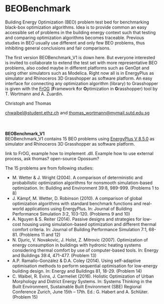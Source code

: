 # BEOBenchmark
Building Energy Optimization (BEO) problem test bed for benchmarking black-box optimization algorithms. Idea is to provide common an easy accessible set of problems in the building energy context such that testing and comparing optimization algorithms becomes traceable. Previous studies in BEO usually use different and only few BEO problems, thus inhibiting general conclusions and fair comparisons. 

The first version BEOBenchmark_V1 is down here. But everyone interested is invited to collaborate to extend the test set with more representative BEO problems, also coded maybe in different platforms such as GenOpt and using other simulators such as Modelica. Right now all is in EnergyPlus as simulator and Rhinoceros 3D Grasshopper as software platform. An easy interface for connecting any optimization algorithm (library) to Grasshopper is given with the [FrOG](https://github.com/Tomalwo/FrOG) (**F**ramework **f**or **O**ptimization in **G**rasshopper) tool by T. Wortmann and A. Zuardin.

Christoph and Thomas

chwaibel@student.ethz.ch and thomas_wortmann@mymail.sutd.edu.sg
\
\
\
\
**BEOBenchmark_V1**\
BEOBenchmark_V1 contains 15 BEO problems using [EnergyPlus V 8.5.0](https://github.com/NREL/EnergyPlus/releases/tag/v8.5.0) as simulator and Rhinoceros 3D Grasshopper as software platform.

link to FrOG, example how to implement .dll. Example how to use external process, ask thomas? open-source Opossum?

The 15 problems are from following studies: 
* M. Wetter & J. Wright (2004). A comparison of deterministic and probabilistic optimization algorithms for nonsmooth simulation-based optimization. In: Building and Environment 39:8, 989-999. (Problems 1 to 8)
* J. Kämpf, M. Wetter, D. Robinson (2010). A comparison of global optimization algorithms with standard benchmark functions and real-world applications using EnergyPlus. In: Journal of Building Performance Simulation 3:2, 103-120. (Problems 9 and 10)
* A. Nguyen & S. Reiter (2014). Passive designs and strategies for low-cost housing using simulation-based optimization and different thermal comfort criteria. In: Journal of Building Performance Simulation 7:1, 68-81. (Problems 11 and 12)
* N. Djuric, V. Novakovic, J. Holst, Z. Mitrovic (2007). Optimization of energy consumption in buildings with hydronic heating systems considering thermal comfort by use of computer-based tools. In: Energy and Buildings 39:4, 471-477. (Problem 13)
* A.P. Ramallo-González & D.A. Coley (2014). Using self-adaptive optimisation methods to perform sequential optimisation for low-energy building design. In: Energy and Buildings 81, 18-29. (Problem 14)
* C. Waibel, R. Evins, J. Carmeliet (2016). Holistic Optimization of Urban Morphology and District Energy Systems. In: Systems Thinking in the Built Environment, Sustainable Built Environment (SBE) Regional Conference Zurich, June 15th – 17th. Ed.: G. Habert and A. Schlüter. (Problem 15)

